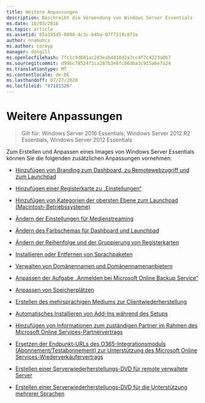 ```yaml
---
title: Weitere Anpassungen
description: Beschreibt die Verwendung von Windows Server Essentials
ms.date: 10/03/2016
ms.topic: article
ms.assetid: 65a195d5-0098-4c3c-b4ba-07f7319c8f1e
author: nnamuhcs
ms.author: coreyp
manager: dongill
ms.openlocfilehash: 7fc1c9d681ac283eab4810d2a7cc4f7c4223a0b7
ms.sourcegitcommit: d99bc78524f1ca287b3e8fc06dba3c915a6e7a24
ms.translationtype: MT
ms.contentlocale: de-DE
ms.lasthandoff: 07/27/2020
ms.locfileid: "87181526"
---
```

# <a name="additional-customizations"></a>Weitere Anpassungen

>Gilt für: Windows Server 2016 Essentials, Windows Server 2012 R2 Essentials, Windows Server 2012 Essentials

Zum Erstellen und Anpassen eines Images von Windows Server Essentials können Sie die folgenden zusätzlichen Anpassungen vornehmen:

-   [Hinzufügen von Branding zum Dashboard, zu Remotewebzugriff und zum Launchpad](../install/Add-Branding-to-the-Dashboard--Remote-Web-Access--and-Launchpad.md)

-   [Hinzufügen einer Registerkarte zu „Einstellungen“](../install/Add-a-Tab-to-Settings.md)

-   [Hinzufügen von Kategorien der obersten Ebene zum Launchpad (Macintosh-Betriebssysteme)](../install/Add-Top-Level-Categories-to-the-Launchpad--Macintosh-Operating-System-.md)

-   [Ändern der Einstellungen für Medienstreaming](../install/Change-Media-Streaming-Settings.md)

-   [Ändern des Farbschemas für Dashboard und Launchpad](../install/Change-the-Color-Scheme-of-the-Dashboard-and-Launchpad.md)

-   [Ändern der Reihenfolge und der Gruppierung von Registerkarten](../install/Change-the-Order-and-Grouping-of-Tabs.md)

-   [Installieren oder Entfernen von Sprachpaketen](../install/Install-or-Remove-Language-Packs.md)

-   [Verwalten von Domänennamen und Domänennamenanbietern](../install/Manage-Domain-Names-and-Domain-Name-Providers.md)

-   [Anpassen der Aufgabe „Anmelden bei Microsoft Online Backup Service“](../install/Customize-Sign-Up-for-Microsoft-Online-Backup-Service-task.md)

-   [Anpassen von Speicherplätzen](../install/Customize-Storage-Spaces.md)

-   [Erstellen des mehrsprachigen Mediums zur Clientwiederherstellung](../install/Build-Multi-Language-Client-Restore-Media.md)

-   [Automatisches Installieren von Add-Ins während des Setups](../install/Automate-Installation-of-Add-Ins-During-Setup.md)

-   [Hinzufügen von Informationen zum zuständigen Partner im Rahmen des Microsoft Online Services-Partnervertrags](../install/Add-Microsoft-Online-Service-Partner-Agreement-Partner-of-Record-Information.md)

-   [Ersetzen der Endpunkt-URLs des O365-Integrationsmoduls (Abonnement/Testabonnement) zur Unterstützung des Microsoft Online Services-Wiederverkäufervertrags](../install/Replace-O365-Integration-Module-Buy-Try-Endpoint-URL-in-Support-of-Microsoft-Online-Service-Reseller-Agreement.md)

-   [Erstellen einer Serverwiederherstellungs-DVD für remote verwaltete Server](../install/Create-a-Server-Recovery-DVD-for-Remotely-Administered-Servers.md)

-   [Erstellen einer Serverwiederherstellungs-DVD für die Unterstützung mehrerer Sprachen](../install/Create-a-Server-Recovery-DVD-for-Multi-Language-Support.md)
